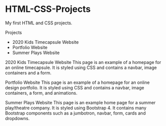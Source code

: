 # HTML-CSS-Projects
My first HTML and CSS projects.

Projects
- 2020 Kids Timecapsule Website
- Portfolio Website
- Summer Plays Website

2020 Kids Timecapsule Website
This page is an example of a homepage for an online timecapsule. It is styled using CSS and contains a navbar, image containers and a form.

Portfolio Website
This page is an example of a homepage for an online design portfolio. It is styled using CSS and contains a navbar, image containers, a form, and animations.

Summer Plays Website
This page is an example home page for a summer play/theatre company. It is styled using Bootstrap 4. It contains many Bootstrap components such as a jumbotron, navbar, form, cards and dropdowns.
